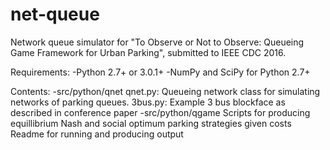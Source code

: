 # net-queue
Network queue simulator for "To Observe or Not to Observe: Queueing Game Framework for Urban Parking", submitted to IEEE CDC 2016.

Requirements:
  -Python 2.7+ or 3.0.1+
  -NumPy and SciPy for Python 2.7+

Contents:
  -src/python/qnet
    qnet.py: Queueing network class for simulating networks of parking queues.
    3bus.py: Example 3 bus blockface as described in conference paper
  -src/python/qgame
    Scripts for producing equillibrium Nash and social optimum parking strategies given costs
    Readme for running and producing output
